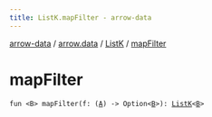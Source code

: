 ```yaml
---
title: ListK.mapFilter - arrow-data
---
```


[arrow-data](../../index.html) / [arrow.data](../index.html) / [ListK](index.html) / [mapFilter](./map-filter.html)

# mapFilter

`fun <B> mapFilter(f: (`[`A`](index.html#A)`) -> Option<`[`B`](map-filter.html#B)`>): `[`ListK`](index.html)`<`[`B`](map-filter.html#B)`>`